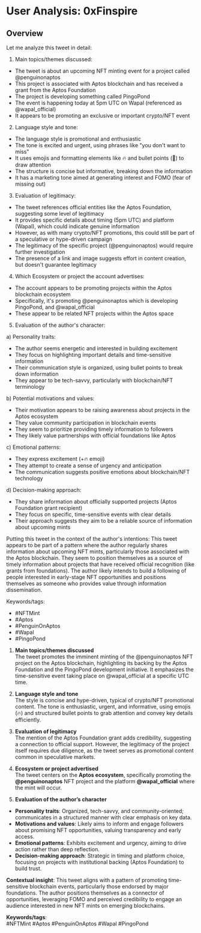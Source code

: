 # User Analysis: 0xFinspire

## Overview

<think>
Let me analyze this tweet in detail:

1. Main topics/themes discussed:
- The tweet is about an upcoming NFT minting event for a project called @penguinonaptos
- This project is associated with Aptos blockchain and has received a grant from the Aptos Foundation
- The project is developing something called PingoPond
- The event is happening today at 5pm UTC on Wapal (referenced as @wapal_official)
- It appears to be promoting an exclusive or important crypto/NFT event

2. Language style and tone:
- The language style is promotional and enthusiastic
- The tone is excited and urgent, using phrases like "you don't want to miss"
- It uses emojis and formatting elements like 🔥 and bullet points (🔸) to draw attention
- The structure is concise but informative, breaking down the information
- It has a marketing tone aimed at generating interest and FOMO (fear of missing out)

3. Evaluation of legitimacy:
- The tweet references official entities like the Aptos Foundation, suggesting some level of legitimacy
- It provides specific details about timing (5pm UTC) and platform (Wapal), which could indicate genuine information
- However, as with many crypto/NFT promotions, this could still be part of a speculative or hype-driven campaign
- The legitimacy of the specific project (@penguinonaptos) would require further investigation
- The presence of a link and image suggests effort in content creation, but doesn't guarantee legitimacy

4. Which Ecosystem or project the account advertises:
- The account appears to be promoting projects within the Aptos blockchain ecosystem
- Specifically, it's promoting @penguinonaptos which is developing PingoPond, and @wapal_official
- These appear to be related NFT projects within the Aptos space

5. Evaluation of the author's character:

a) Personality traits:
- The author seems energetic and interested in building excitement
- They focus on highlighting important details and time-sensitive information
- Their communication style is organized, using bullet points to break down information
- They appear to be tech-savvy, particularly with blockchain/NFT terminology

b) Potential motivations and values:
- Their motivation appears to be raising awareness about projects in the Aptos ecosystem
- They value community participation in blockchain events
- They seem to prioritize providing timely information to followers
- They likely value partnerships with official foundations like Aptos

c) Emotional patterns:
- They express excitement (+🔥 emoji)
- They attempt to create a sense of urgency and anticipation
- The communication suggests positive emotions about blockchain/NFT technology

d) Decision-making approach:
- They share information about officially supported projects (Aptos Foundation grant recipient)
- They focus on specific, time-sensitive events with clear details
- Their approach suggests they aim to be a reliable source of information about upcoming mints

Putting this tweet in the context of the author's intentions:
This tweet appears to be part of a pattern where the author regularly shares information about upcoming NFT mints, particularly those associated with the Aptos blockchain. They seem to position themselves as a source of timely information about projects that have received official recognition (like grants from foundations). The author likely intends to build a following of people interested in early-stage NFT opportunities and positions themselves as someone who provides value through information dissemination.

Keywords/tags:
- #NFTMint
- #Aptos
- #PenguinOnAptos
- #Wapal
- #PingoPond
</think>

1. **Main topics/themes discussed**  
The tweet promotes the imminent minting of the @penguinonaptos NFT project on the Aptos blockchain, highlighting its backing by the Aptos Foundation and the PingoPond development initiative. It emphasizes the time-sensitive event taking place on @wapal_official at a specific UTC time.

2. **Language style and tone**  
The style is concise and hype-driven, typical of crypto/NFT promotional content. The tone is enthusiastic, urgent, and informative, using emojis (🔥) and structured bullet points to grab attention and convey key details efficiently.

3. **Evaluation of legitimacy**  
The mention of the Aptos Foundation grant adds credibility, suggesting a connection to official support. However, the legitimacy of the project itself requires due diligence, as the tweet serves as promotional content common in speculative markets.

4. **Ecosystem or project advertised**  
The tweet centers on the **Aptos ecosystem**, specifically promoting the **@penguinonaptos** NFT project and the platform **@wapal_official** where the mint will occur.

5. **Evaluation of the author’s character**  
- **Personality traits**: Organized, tech-savvy, and community-oriented; communicates in a structured manner with clear emphasis on key data.  
- **Motivations and values**: Likely aims to inform and engage followers about promising NFT opportunities, valuing transparency and early access.  
- **Emotional patterns**: Exhibits excitement and urgency, aiming to drive action rather than deep reflection.  
- **Decision-making approach**: Strategic in timing and platform choice, focusing on projects with institutional backing (Aptos Foundation) to build trust.

**Contextual insight**: This tweet aligns with a pattern of promoting time-sensitive blockchain events, particularly those endorsed by major foundations. The author positions themselves as a connector of opportunities, leveraging FOMO and perceived credibility to engage an audience interested in new NFT mints on emerging blockchains.

**Keywords/tags**:  
#NFTMint #Aptos #PenguinOnAptos #Wapal #PingoPond